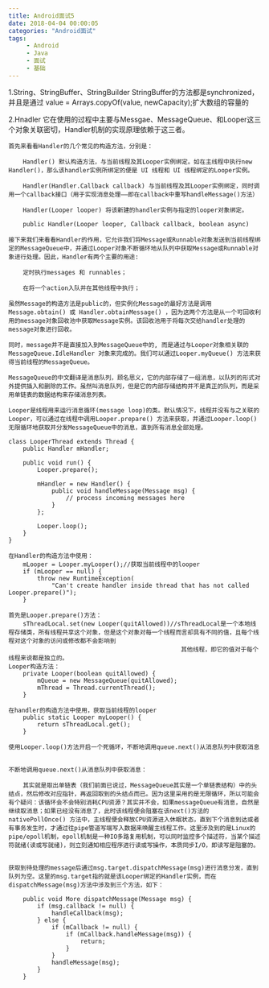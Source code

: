 ```yaml
---
title: Android面试5
date: 2018-04-04 00:00:05
categories: "Android面试"
tags:
     - Android
     - Java
     - 面试
     - 基础
---
```

1.String、StringBuffer、StringBuilder
	StringBuffer的方法都是synchronized，并且是通过 value = Arrays.copyOf(value, newCapacity);扩大数组的容量的

2.Hnadler
	它在使用的过程中主要与Messgae、MessageQueue、和Looper这三个对象关联密切，Handler机制的实现原理依赖于这三者。

	首先来看看Handler的几个常见的构造方法，分别是：

		Handler() 默认构造方法，与当前线程及其Looper实例绑定。如在主线程中执行new Handler()，那么该handler实例所绑定的便是 UI 线程和 UI 线程绑定的Looper实例。

		Handler(Handler.Callback callback) 与当前线程及其Looper实例绑定，同时调用一个callback接口（用于实现消息处理——即在callback中重写handleMessage()方法）

		Handler(Looper looper) 将该新建的handler实例与指定的looper对象绑定。

		public Handler(Looper looper, Callback callback, boolean async)

	接下来我们来看看Handler的作用，它允许我们将Message或Runnable对象发送到当前线程绑定的MessageQueue中，并通过Looper对象不断循环地从队列中获取Message或Runnable对象进行处理。因此，Handler有两个主要的用途:

		定时执行messages 和 runnables；

		在将一个action入队并在其他线程中执行；

	虽然Message的构造方法是public的，但实例化Message的最好方法是调用Message.obtain() 或 Handler.obtainMessage() ，因为这两个方法是从一个可回收利用的message对象回收池中获取Message实例。该回收池用于将每次交给handler处理的message对象进行回收。 

	同时，message并不是直接加入到MessageQueue中的, 而是通过与Looper对象相关联的MessageQueue.IdleHandler 对象来完成的。我们可以通过Looper.myQueue() 方法来获得当前线程的MessageQueue。 

	MessageQueue的中文翻译是消息队列，顾名思义，它的内部存储了一组消息，以队列的形式对外提供插入和删除的工作。虽然叫消息队列，但是它的内部存储结构并不是真正的队列，而是采用单链表的数据结构来存储消息列表。

	Looper是线程用来运行消息循环(message loop)的类。默认情况下，线程并没有与之关联的Looper，可以通过在线程中调用Looper.prepare() 方法来获取，并通过Looper.loop() 无限循环地获取并分发MessageQueue中的消息，直到所有消息全部处理。

	class LooperThread extends Thread {
      	public Handler mHandler;

      	public void run() {
	        Looper.prepare();

	        mHandler = new Handler() {
	            public void handleMessage(Message msg) {
	                // process incoming messages here
	            }
	        };

	        Looper.loop();
      	}
  	}

  	在Handler的构造方法中使用：
		mLooper = Looper.myLooper();//获取当前线程中的looper
		if (mLooper == null) {
            throw new RuntimeException(
                "Can't create handler inside thread that has not called Looper.prepare()");
        }

    首先是Looper.prepare()方法：
    	sThreadLocal.set(new Looper(quitAllowed))//sThreadLocal是一个本地线程存储类，所有线程共享这个对象，但是这个对象对每一个线程而言却具有不同的值，且每个线程对这个对象的访问或修改都不会影响到
    												其他线程，即它的值对于每个线程来说都是独立的。 
    Looper构造方法：											
	    private Looper(boolean quitAllowed) {
		    mQueue = new MessageQueue(quitAllowed);
		    mThread = Thread.currentThread();
		}

	在handler的构造方法中使用，获取当前线程的looper
	    public static Looper myLooper() {
	        return sThreadLocal.get();
	    }

	使用Looper.loop()方法开启一个死循环，不断地调用queue.next()从消息队列中获取消息


	不断地调用queue.next()从消息队列中获取消息：

		其实就是取出单链表（我们前面已说过，MessageQueue其实是一个单链表结构）中的头结点，然后修改对应指针，再返回取到的头结点而已。因为这里采用的是无限循环，所以可能会有个疑问：该循环会不会特别消耗CPU资源？其实并不会，如果messageQueue有消息，自然是继续取消息；如果已经没有消息了，此时该线程便会阻塞在该next()方法的nativePollOnce() 方法中，主线程便会释放CPU资源进入休眠状态，直到下个消息到达或者有事务发生时，才通过往pipe管道写端写入数据来唤醒主线程工作。这里涉及到的是Linux的pipe/epoll机制，epoll机制是一种IO多路复用机制，可以同时监控多个描述符，当某个描述符就绪(读或写就绪)，则立刻通知相应程序进行读或写操作，本质同步I/O，即读写是阻塞的。


	获取到待处理的message后通过msg.target.dispatchMessage(msg)进行消息分发，直到队列为空。这里的msg.target指的就是该Looper绑定的Handler实例，而在dispatchMessage(msg)方法中涉及到三个方法，如下：

		public void More dispatchMessage(Message msg) {
	        if (msg.callback != null) {
	            handleCallback(msg);
	        } else {
	            if (mCallback != null) {
	                if (mCallback.handleMessage(msg)) {
	                    return;
	                }
	            }
	            handleMessage(msg);
	        }
	    }
